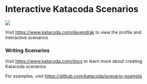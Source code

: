 # Interactive Katacoda Scenarios

[![](http://shields.katacoda.com/katacoda/devendrak/count.svg)](https://www.katacoda.com/devendrak "Get your profile on Katacoda.com")

Visit https://www.katacoda.com/devendrak to view the profile and interactive scenarios

### Writing Scenarios
Visit https://www.katacoda.com/docs to learn more about creating Katacoda scenarios

For examples, visit https://github.com/katacoda/scenario-example
